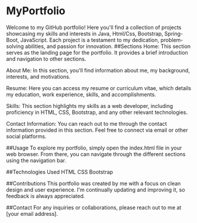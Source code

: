 # MyPortfolio
Welcome to my GitHub portfolio! Here you'll find a collection of projects showcasing my skills and interests in Java, Html/Css, Bootstrap, Spring-Boot, JavaScript. Each project is a testament to my dedication, problem-solving abilities, and passion for innovation.
##Sections
Home: This section serves as the landing page for the portfolio. It provides a brief introduction and navigation to other sections.

About Me: In this section, you'll find information about me, my background, interests, and motivations.

Resume: Here you can access my resume or curriculum vitae, which details my education, work experience, skills, and accomplishments.

Skills: This section highlights my skills as a web developer, including proficiency in HTML, CSS, Bootstrap, and any other relevant technologies.

Contact Information: You can reach out to me through the contact information provided in this section. Feel free to connect via email or other social platforms.

##Usage
To explore my portfolio, simply open the index.html file in your web browser. From there, you can navigate through the different sections using the navigation bar.

##Technologies Used
HTML
CSS
Bootstrap

##Contributions
This portfolio was created by me with a focus on clean design and user experience. I'm continually updating and improving it, so feedback is always appreciated.

##Contact
For any inquiries or collaborations, please reach out to me at [your email address].
